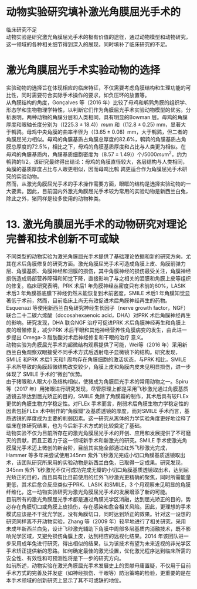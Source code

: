 # 动物实验研究填补激光角膜屈光手术的  
临床研究不足  
动物实验是研究激光角膜屈光手术的极有价值的途径，通过动物模型和动物研究，这一领域的各种相关细节得到深入的展现，同时填补了临床研究的不足。  
#  激光角膜屈光手术实验动物的选择  
实验动物的选择旨在体现相应的临床特征，不仅需要考虑角膜结构和生理功能的可比性，同时需要符合实际手术操作的要求，如负压环的放置等。  
从角膜结构的角度，Gonçalves 等（2016 年）比较了母鸡和鹌鹑角膜的组织学、形态学和生物物理学特性，以判断它们作为角膜屈光手术实验动物模型的优劣。分析表明，两种动物的角膜分层和人类相同，具有明显的Bowman 层。母鸡的角膜厚度和眼轴长度分别为（$(225.3\pm18.4)$）$mu\mathrm{m}$ 和（$(12.8\pm0.25)\mathrm{~mm}$，显著大于鹌鹑。母鸡中央角膜的曲率半径为（$(3.65\pm0.08)\;\mathrm{~mm}$，大于鹌鹑，但二者的角膜屈光力相似。母鸡的角膜基质占角膜总厚度的$82.6\%$，鹌鹑的角膜基质占角膜总厚度的$72.5\%$，相比之下，母鸡的角膜基质厚度和占比与人类更为相似。在母鸡的角膜基质内，角膜基质细胞密度为（$8.57\pm1.49\rangle$）个$/5000mu\mathrm{m}^{2}$，约为鹌鹑的1/2。该研究最终得出结论：母鸡的角膜直径较大，各层结构与人类相同，角膜的基质厚度占比与人眼更相似，因而母鸡比鹌 鹑更适合作为角膜屈光手术研究的实验动物。  
然而，从激光角膜屈光手术的手术操作需要方面，眼眶的结构是选择实验动物的一大要素。因此，目前国内外激光角膜屈光手术较为常用的实验动物是新西兰白兔，除此之外，猪同样是较多使用的动物种类。  
# 13. 激光角膜屈光手术的动物研究对理论完善和技术创新不可或缺  
不同类型的动物实验为激光角膜屈光手术提供了基础理论依据和新的研究方向，尤其在术后角膜修复的研究方面。激光角膜屈光手术可造成角膜上皮、角膜前弹力层、角膜基质、角膜神经和泪膜的损伤，其中角膜神经的损伤最受关注，角膜神经损伤造成局部营养障碍和知觉下降，直接影响了与之相关的泪膜和角膜上皮等组织的修复。临床研究表明，PRK 术后1 年角膜神经丛密度只有术前的$60\%$，LASIK 术后3 年角膜基底膜下神经仍然未能恢复到术前密度，SMILE 术后1 年角膜知觉显著低于术前，然而，目前临床上尚无有效促进术后角膜神经再生的药物。Esquenazi 等使用新西兰白兔研究神经生长因子（nerve growth factor，NGF）联合二十二碳六烯酸（docosahexaenoic acid，DHA）对PRK 术后角膜神经再生的影响。研究发现，DHA 联合NGF 治疗可促进PRK 术后角膜神经再生和角膜上皮的增殖修复，减少PRK 术后干眼和其他神经营养性角膜病变的发生，由此进一步提出 Omega-3  脂肪酸对术后神经修复和干眼的治疗   意义。  
动物实验为角膜屈光手术的超微结构观察提供了可能，Wei等（2016 年）采用新西兰白兔观察双眼接受不同手术方式后透射电子显微镜下的结构。研究发现，SMILE 和PRK 术后1 天和1 周均存在角膜细胞的激活状态，与PRK 相比，SMILE 手术所导致的角膜超微结构改变较少，角膜上皮和角膜内皮未见明显损伤，进一步体现了 SMILE  手术的“微创”优势。  
由于猪眼和人眼大小及结构相似，使猪成为角膜屈光手术的常用动物之一。Spiru 等（2017 年）用猪眼进行研究发现，尽管原理上都是采用飞秒激光通过角膜基质透镜去除达到屈光矫正的目的，SMILE 免除了角膜瓣的制作，其术后具有较FLEx 更优的角膜生物力学稳定性。对FLEx 手术而言，削弱术后角膜生物力学稳定性的因素包括FLEx 术中制作的“角膜瓣”及基质透镜的厚度，而对SMILE 手术而言，基质透镜的厚度成为主要的削弱因素。这一研究从离体的力学实验角度更好地诠释了临床在体研究结果，也为今后新手术方式的比较奠定了基础。  
动物实验不仅为目前所存在的激光角膜屈光手术的开创、应用和发展提供了不可磨灭的贡献，而且正着力于这一领域新手术和新激光的研究。SMILE 手术使激光角膜屈光手术迈上微创的新台阶，目前其实施全部通过红外飞秒激光完成，Hammer 等多年来尝试使用$345\mathrm{nm}$ 紫外飞秒激光完成小切口角膜基质透镜取出术，该团队研究所采用的实验动物是新西兰白兔，已取得一定成果。研究发现，$345\mathrm{nm}$ 紫外飞秒激光不仅可成功完成无瓣的小切口角膜基质透镜取出术，达到屈光矫正的目的，而且具有比目前使用的红外飞秒激光更精确的聚焦，同时所需能量更低，其术后愈合反应类似于PRK、LASIK 和SMILE，3 个月观察未见明显的角膜纤维化，这一动物实验研究为激光角膜屈光手术的发展增添了新的可能。  
目前所有的激光角膜屈光手术都是通过角膜光学区消融，达到屈光矫正的目的，势必存在角膜切口或角膜上皮损伤，存在感染和愈合相关风险。因此，更理想的手术模式应该是不干扰光学区，没有角膜切口，同时达到矫正的效果。针对这一设想的研究同样离不开动物实验，Zhang 等（2009 年）较早地进行了相关研究，采用未成年新西兰白兔，设计飞秒激光辅助下角膜中周部多层基质内消融技术，既不影响光学区域，又避免损伤角膜上皮，达到相应的远视化结果。2014 年该团队进一步采用成年兔进行研究，得出相似的结果，认为该技术有望为未来近视的非光学区手术矫正提供新的思路。如何确定最佳的激光设置，优化激光程序达到临床所需的安全性、有效性和可预测性将是下一步的研究方向。  
如前所述，动物实验在激光角膜屈光手术发展史上的贡献毋庸置疑，不仅用于目前手术方式的完善及并发症（如神经损伤、干眼等）防治策略的检验，更重要的是在本手术领域的创新研究上显示了其不可或缺的地位。  